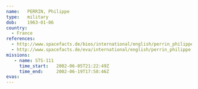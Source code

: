 ```yaml
---
name:	PERRIN, Philippe
type:	military
dob:	1963-01-06
country:
  - France
references:
  - http://www.spacefacts.de/bios/international/english/perrin_philippe.htm
  - http://www.spacefacts.de/eva/international/english/perrin_philippe.htm
missions:
   - name: STS-111
     time_start:   2002-06-05T21:22:49Z
     time_end:     2002-06-19T17:58:46Z
evas:
---
```

